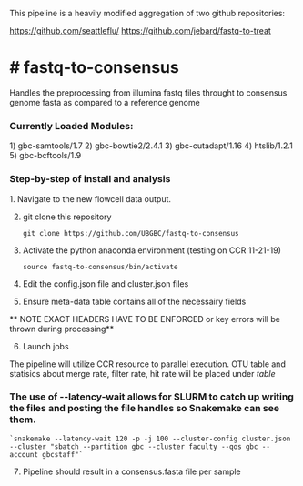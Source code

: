 This pipeline is a heavily modified aggregation of two github repositories:

https://github.com/seattleflu/
https://github.com/jebard/fastq-to-treat



<h1># fastq-to-consensus</h1>
Handles the preprocessing from illumina fastq files throught to consensus genome fasta as compared to a reference genome

<h3>Currently Loaded Modules:</h3>
  1) gbc-samtools/1.7   2) gbc-bowtie2/2.4.1   3) gbc-cutadapt/1.16   4) htslib/1.2.1   5) gbc-bcftools/1.9

<h3> Step-by-step of install and analysis </h3>
1. Navigate to the new flowcell data output.

2. git clone this repository 

    `git clone https://github.com/UBGBC/fastq-to-consensus`

3. Activate the python anaconda environment (testing on CCR 11-21-19)

    `source fastq-to-consensus/bin/activate` 

4. Edit the config.json file and cluster.json files


5. Ensure meta-data table contains all of the necessairy fields

** NOTE EXACT HEADERS HAVE TO BE ENFORCED or key errors will be thrown during processing**


6. Launch jobs

  The pipeline will utilize CCR resource to parallel execution.
  OTU table and statisics about merge rate, filter rate, hit rate wiil be placed under _table_

### The use of --latency-wait allows for SLURM to catch up writing the files and posting the file handles so Snakemake can see them.

    `snakemake --latency-wait 120 -p -j 100 --cluster-config cluster.json --cluster "sbatch --partition gbc --cluster faculty --qos gbc --account gbcstaff"`
   

7. Pipeline should result in a consensus.fasta file per sample
